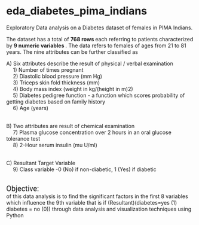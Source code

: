 # eda_diabetes_pima_indians
Exploratory Data analysis on a Diabetes dataset of females in PIMA Indians.

The dataset has a total of <b> 768 rows </b> each referring to patients characterized by <b> 9 numeric variables </b>. The data refers to females of ages from 21 to 81 years. The nine attributes can be further classified as 

   A)	Six attributes describe the result of physical / verbal examination<br/>
    &emsp;
    1)	Number of times pregnant<br/>
    &emsp;
    2)	Diastolic blood pressure (mm Hg)<br/>
    &emsp;
    3)	Triceps skin fold thickness (mm)<br/>
    &emsp;
    4)	Body mass index (weight in kg/(height in m)2)<br/>
    &emsp;
    5)	Diabetes pedigree function - a function which scores probability of getting diabetes based on family history<br/>
    &emsp;
    6)	Age (years)<br/><br/>
    
   B)	Two attributes are result of chemical examination<br/>
   &emsp;
    7)	Plasma glucose concentration over 2 hours in an oral glucose tolerance test<br/>
    &emsp;
    8)	2-Hour serum insulin (mu U/ml)<br/><br/>
    
   C)	Resultant Target Variable<br/>
   &emsp;
    9)	Class variable -0 (No) if non-diabetic, 1 (Yes) if diabetic<br/><br/>


<div style="font-family: 'Roboto', serif; font-size: 20px">Objective:</div> of this data analysis is to find the significant factors in the first 8 variables which influence the 9th variable that is if (Resultant)(diabetes=yes (1) diabetes = no (0)) through data analysis and visualization techniques using Python<br/><br/>
